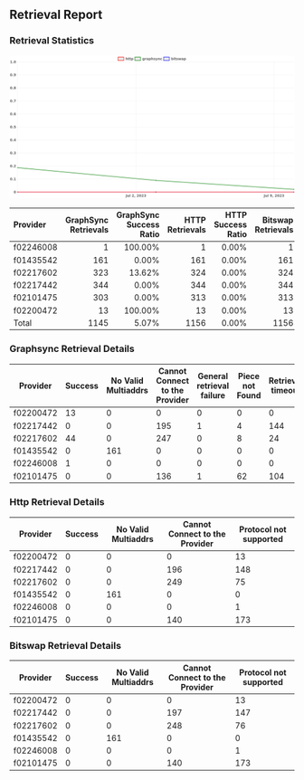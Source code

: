 ## Retrieval Report
### Retrieval Statistics
<img src="https://raw.githubusercontent.com/data-preservation-programs/filplus-checker-assets/main/filecoin-project/filecoin-plus-large-datasets/issues/2045/1689484876115.png"/>

| Provider  | GraphSync Retrievals | GraphSync Success Ratio | HTTP Retrievals | HTTP Success Ratio | Bitswap Retrievals | Bitswap Success Ratio |
| :-------- | -------------------: | ----------------------: | --------------: | -----------------: | -----------------: | --------------------: |
| f02246008 |                    1 |                 100.00% |               1 |              0.00% |                  1 |                 0.00% |
| f01435542 |                  161 |                   0.00% |             161 |              0.00% |                161 |                 0.00% |
| f02217602 |                  323 |                  13.62% |             324 |              0.00% |                324 |                 0.00% |
| f02217442 |                  344 |                   0.00% |             344 |              0.00% |                344 |                 0.00% |
| f02101475 |                  303 |                   0.00% |             313 |              0.00% |                313 |                 0.00% |
| f02200472 |                   13 |                 100.00% |              13 |              0.00% |                 13 |                 0.00% |
| Total     |                 1145 |                   5.07% |            1156 |              0.00% |               1156 |                 0.00% |

### Graphsync Retrieval Details
| Provider  | Success | No Valid Multiaddrs | Cannot Connect to the Provider | General retrieval failure | Piece not Found | Retrieval timeout |
| --------- | ------- | ------------------- | ------------------------------ | ------------------------- | --------------- | ----------------- |
| f02200472 | 13      | 0                   | 0                              | 0                         | 0               | 0                 |
| f02217442 | 0       | 0                   | 195                            | 1                         | 4               | 144               |
| f02217602 | 44      | 0                   | 247                            | 0                         | 8               | 24                |
| f01435542 | 0       | 161                 | 0                              | 0                         | 0               | 0                 |
| f02246008 | 1       | 0                   | 0                              | 0                         | 0               | 0                 |
| f02101475 | 0       | 0                   | 136                            | 1                         | 62              | 104               |

### Http Retrieval Details
| Provider  | Success | No Valid Multiaddrs | Cannot Connect to the Provider | Protocol not supported |
| --------- | ------- | ------------------- | ------------------------------ | ---------------------- |
| f02200472 | 0       | 0                   | 0                              | 13                     |
| f02217442 | 0       | 0                   | 196                            | 148                    |
| f02217602 | 0       | 0                   | 249                            | 75                     |
| f01435542 | 0       | 161                 | 0                              | 0                      |
| f02246008 | 0       | 0                   | 0                              | 1                      |
| f02101475 | 0       | 0                   | 140                            | 173                    |

### Bitswap Retrieval Details
| Provider  | Success | No Valid Multiaddrs | Cannot Connect to the Provider | Protocol not supported |
| --------- | ------- | ------------------- | ------------------------------ | ---------------------- |
| f02200472 | 0       | 0                   | 0                              | 13                     |
| f02217442 | 0       | 0                   | 197                            | 147                    |
| f02217602 | 0       | 0                   | 248                            | 76                     |
| f01435542 | 0       | 161                 | 0                              | 0                      |
| f02246008 | 0       | 0                   | 0                              | 1                      |
| f02101475 | 0       | 0                   | 140                            | 173                    |
